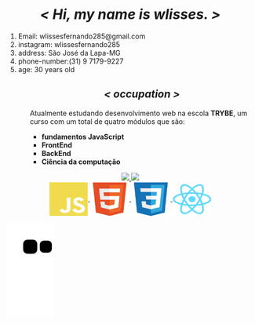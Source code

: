 <h1 align= "center"><em>&lt; Hi, my name is wlisses. &gt;</em></h1>
<div>
  <ol>
    <li>Email: wlissesfernando285@gmail.com</li>
    <li>instagram: wlissesfernando285</li>
    <li>address: São José da Lapa-MG</li>
    <li>phone-number:(31) 9 7179-9227</li>
    <li>age: 30 years old</li>
  <ol/>
  <h2 align = "center"><em>&lt; occupation &gt;</em></h2>
  <p>Atualmente estudando desenvolvimento web na escola <strong>TRYBE</strong>, um curso com um total de quatro         módulos que são:</p>
  <ul>
    <li><strong>fundamentos JavaScript</strong></li>
    <li><strong>FrontEnd</strong></li>
    <li><strong>BackEnd</strong></li>
    <li><strong>Ciência da computação</strong></li>
  <ul/>
</div>
    
<div align= "center">
  <a href="https://github.com/wlis13">
  <img height="180em" src="https://github-readme-stats.vercel.app/api?username=wlis13&show_icons=true&include_all_commits=true&count_private=true"/>
  <img height="180em" src="https://github-readme-stats.vercel.app/api/top-langs/?username=wlis13&layout=compact&langs_count=7"/>
</div>
<div align="center">
 <img align="center" alt="Rafa-Js" height="70" width="80" src="https://raw.githubusercontent.com/devicons/devicon/master/icons/javascript/javascript-plain.svg">
  <img align="center" alt="Rafa-HTML" height="70" width="80" src="https://raw.githubusercontent.com/devicons/devicon/master/icons/html5/html5-original.svg">
   <img align="center" alt="Rafa-CSS" height="70" width="80" src="https://raw.githubusercontent.com/devicons/devicon/master/icons/css3/css3-original.svg">
   <img align="center" alt="Rafa-React" height="70" width="80" src="https://raw.githubusercontent.com/devicons/devicon/master/icons/react/react-original.svg">
  </div>
  
   ![Snake animation](https://github.com/rafaballerini/rafaballerini/blob/output/github-contribution-grid-snake.svg)

                                     
                                    
